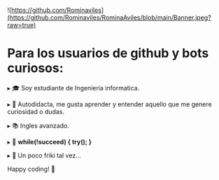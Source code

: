 
  
![https://github.com/Rominaviles](https://github.com/Rominaviles/RominaAviles/blob/main/Banner.jpeg?raw=true)

# Para los usuarios de github y bots curiosos:
 ▸ 🎓 Soy estudiante de Ingenieria informatica.

 ▸ 📖 Autodidacta, me gusta aprender y entender aquello que me genere curiosidad o dudas.

 ▸ 📚 Ingles avanzado.

 ▸ 📃 <b>while(!succeed) { try(); }</b>

 ▸ 👾 Un poco friki tal vez...

 Happy coding! 🚀 
